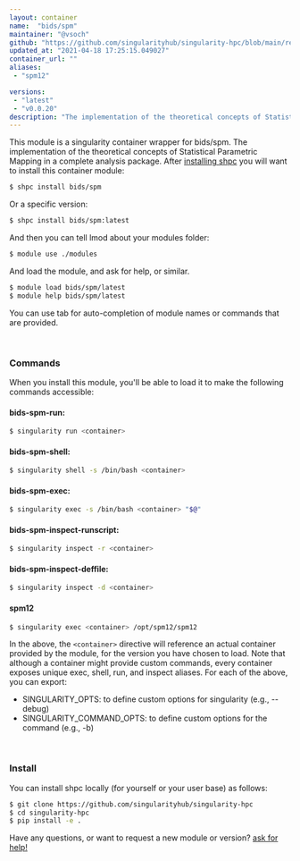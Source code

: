 ```yaml
---
layout: container
name:  "bids/spm"
maintainer: "@vsoch"
github: "https://github.com/singularityhub/singularity-hpc/blob/main/registry/bids/spm/container.yaml"
updated_at: "2021-04-18 17:25:15.049027"
container_url: ""
aliases:
 - "spm12"

versions:
 - "latest"
 - "v0.0.20"
description: "The implementation of the theoretical concepts of Statistical Parametric Mapping in a complete analysis package."
---
```


This module is a singularity container wrapper for bids/spm.
The implementation of the theoretical concepts of Statistical Parametric Mapping in a complete analysis package.
After [installing shpc](#install) you will want to install this container module:

```bash
$ shpc install bids/spm
```

Or a specific version:

```bash
$ shpc install bids/spm:latest
```

And then you can tell lmod about your modules folder:

```bash
$ module use ./modules
```

And load the module, and ask for help, or similar.

```bash
$ module load bids/spm/latest
$ module help bids/spm/latest
```

You can use tab for auto-completion of module names or commands that are provided.

<br>

### Commands

When you install this module, you'll be able to load it to make the following commands accessible:

#### bids-spm-run:

```bash
$ singularity run <container>
```

#### bids-spm-shell:

```bash
$ singularity shell -s /bin/bash <container>
```

#### bids-spm-exec:

```bash
$ singularity exec -s /bin/bash <container> "$@"
```

#### bids-spm-inspect-runscript:

```bash
$ singularity inspect -r <container>
```

#### bids-spm-inspect-deffile:

```bash
$ singularity inspect -d <container>
```


#### spm12
       
```bash
$ singularity exec <container> /opt/spm12/spm12
```



In the above, the `<container>` directive will reference an actual container provided
by the module, for the version you have chosen to load. Note that although a container
might provide custom commands, every container exposes unique exec, shell, run, and
inspect aliases. For each of the above, you can export:

 - SINGULARITY_OPTS: to define custom options for singularity (e.g., --debug)
 - SINGULARITY_COMMAND_OPTS: to define custom options for the command (e.g., -b)

<br>
  
### Install

You can install shpc locally (for yourself or your user base) as follows:

```bash
$ git clone https://github.com/singularityhub/singularity-hpc
$ cd singularity-hpc
$ pip install -e .
```

Have any questions, or want to request a new module or version? [ask for help!](https://github.com/singularityhub/singularity-hpc/issues)